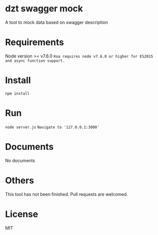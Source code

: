 # dzt swagger mock
A tool to mock data based on swagger description

# Requirements
Node version >= v7.6.0
`Koa requires node v7.6.0 or higher for ES2015 and async function support.`

# Install
`npm install`

# Run
`node server.js`
`Navigate to '127.0.0.1:3000'`

# Documents
No documents

# Others
This tool has not been finished.
Pull requests are welcomed.

# License
MIT